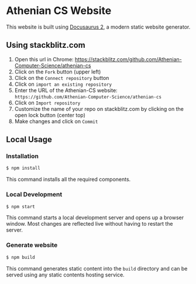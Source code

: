 # Athenian CS Website

This website is built using [Docusaurus 2](https://docusaurus.io/), a modern static website generator.

## Using stackblitz.com

1. Open this url in Chrome: https://stackblitz.com/github.com/Athenian-Computer-Science/athenian-cs
2. Click on the `Fork` button (upper left)
3. Click on the `Connect repository` button
4. Click on `import an existing repository`
5. Enter the URL of the Athenian-CS website: `https://github.com/Athenian-Computer-Science/athenian-cs`
6. Click on `Import repository`
7. Customize the name of your repo on stackblitz.com by clicking on the open lock button (center top)
8. Make changes and click on `Commit`

## Local Usage

### Installation

```bash
$ npm install
```

This command installs all the required components.

### Local Development

```bash
$ npm start
```

This command starts a local development server and opens up a browser window. Most changes are reflected live without having to restart the server.

### Generate website

```bash
$ npm build
```

This command generates static content into the `build` directory and can be served using any static contents hosting service.
